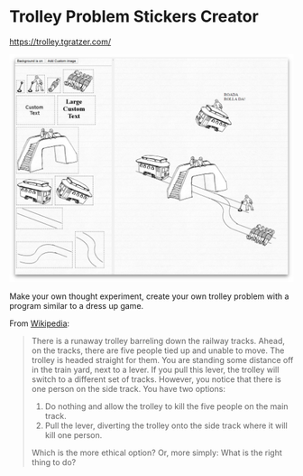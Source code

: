 # Trolley Problem Stickers Creator

<https://trolley.tgratzer.com/>

[![Site Preview](.github/preview.png)](https://trolley.tgratzer.com/)

Make your own thought experiment, create your own trolley problem with a program similar to a dress up game.

From [Wikipedia](https://en.wikipedia.org/wiki/Trolley_problem):

> There is a runaway trolley barreling down the railway tracks. Ahead, on the tracks, there are five people tied up and unable to move. The trolley is headed straight for them. You are standing some distance off in the train yard, next to a lever. If you pull this lever, the trolley will switch to a different set of tracks. However, you notice that there is one person on the side track. You have two options:
>
> 1. Do nothing and allow the trolley to kill the five people on the main track.
> 2. Pull the lever, diverting the trolley onto the side track where it will kill one person.
>
> Which is the more ethical option? Or, more simply: What is the right thing to do?
